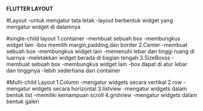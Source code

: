 **FLUTTER LAYOUT**

#Layout
-untuk mengatur tata letak
-layout berbentuk widget yang mengatur widget di dalamnya

#single-child layout
1.container
-membuat sebuah box
-membungkus widget lain
-box memilih margin,padding,dan border
2.Center
-membuat sebuah box
-membungkus widget lain
-memenuhi lebar dan tinggi ruang di luarnya
-meletakkan widget berada di bagian tengah
3.SizeBoxss
-membuat sebuah box
-membungkus widget lain
-box dapat di atur lebar dan tingginya
-lebih sederhana dari container

#Multi-child Layout
1.Column
-mengatur widgets secara vertikal
2.row
-mengatur widgets secara horizontal
3.listview
-mengatur widgets dalam bentuk list
-memiliki kemampuan scroll
4.gridview
-mengatur widgets dalam bentuk galeri

